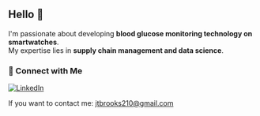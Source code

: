## Hello 👋

I'm passionate about developing **blood glucose monitoring technology on smartwatches**.  
My expertise lies in **supply chain management and data science**.

### 📌 Connect with Me  
[![LinkedIn](https://img.shields.io/badge/LinkedIn-Connect-blue?logo=linkedin)](https://www.linkedin.com/in/joshuathomasbrooks/)

If you want to contact me: jtbrooks210@gmail.com
